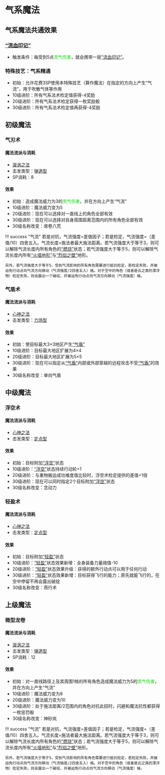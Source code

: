 # 气系魔法

## 气系魔法共通效果

### <a href="../../../status/mark/#流血印记" target="_blank">“流血印记”</a>

* 触发条件：每受到5点<font color="#00dd00">灵气伤害</font>，就会携带一层<a href="../../../status/mark/#流血印记" target="_blank">“流血印记”</a>。

### 特殊技艺：气系精通

* 初始：允许花费3SP使用本特殊技艺（算作魔法）在指定的方向上产生“气流”，用于吹散气体等作用
* 10级进阶：所有气系法术检定值获得-4奖励
* 20级进阶：所有气系法术检定获得一枚奖励骰
* 30级进阶：所有气系法术检定值再获得-4奖励

## 初级魔法

### 气刃术

#### 魔法流派与消耗

* <a href="/rules/V4.x rules/8·magic/#旋涡之法" target="_blank">漩涡之法</a>
* 击发类型：<a href="/rules/V4.x rules/8·magic/#魔法的击发类型" target="_blank">弹道型</a>
* SP消耗：8

#### 效果

* 初始：造成魔法威力为3的<font color="#00dd00">灵气伤害</font>，并在方向上产生“气流”
* 10级进阶：魔法威力变为5
* 20级进阶：现在可以选择对一直线上的角色全部有效
* 30级进阶：现在可以选择对自身周围距离范围内的所有角色全部有效
* 30级名称改变：席卷八荒

!!! success "气流"
    若是对抗，气流强度=差值因子；若是检定，气流强度=（差值/10）四舍五入。气流长度=施法者最大施法距离。若气流强度大于等于3，则可以解除气流长度内所有角色的<a href="../../../status/normal/#燃烧" target="_blank">“燃烧”</a>状态；若气流强度大于等于5，则可以解除气流长度内所有<a href="../../../status/terrain/#火墙地形" target="_blank">“火墙地形”</a>与<a href="../../../status/terrain/#烈焰之壁" target="_blank">“烈焰之壁”</a>地形。

    另外，若气流强度大于等于5，受到气流影响的所有角色需要进行抵抗检定，若检定失败，并被迫免行动点向气流方向移动（气流强度/2四舍五入）格。对于空中的角色（或者是云之类的漂浮物）检定失败，则会露出一个破绽，并被迫免行动点向气流方向移动（气流强度）格。

### 气盾术

#### 魔法流派与消耗

* <a href="/rules/V4.x rules/8·magic/#心神之法" target="_blank">心神之法</a>
* 击发类型：<a href="/rules/V4.x rules/8·magic/#魔法的击发类型" target="_blank">力场型</a>

#### 效果

* 初始：使目标最大3×3地区产生<a href="../../../status/terrain/#气盾" target="_blank">“气盾”</a>
* 10级进阶：目标最大地区扩展为4×4
* 20级进阶：目标最大地区扩展为5×5
* 30级进阶：现在可以指定从<a href="../../../status/terrain/#气盾" target="_blank">“气盾”</a>内部或外部穿越的远程攻击不受<a href="../../../status/terrain/#气盾" target="_blank">“气盾”</a>的效果
* 30级名称改变：单向气盾

## 中级魔法

### 浮空术

#### 魔法流派与消耗

* <a href="/rules/V4.x rules/8·magic/#心神之法" target="_blank">心神之法</a>
* 击发类型：<a href="/rules/V4.x rules/8·magic/#魔法的击发类型" target="_blank">定点型</a>

#### 效果

* 初始：目标附加<a href="../../../status/normal/#浮空" target="_blank">“浮空”</a>状态
* 10级进阶：<a href="../../../status/normal/#浮空" target="_blank">“浮空”</a>状态持续行动轮+1
* 20级进阶：与重物搬运成功难度值比较时，浮空术检定提供的差值+1倍
* 30级进阶：现在可以同时指定2个目标附加<a href="../../../status/normal/#浮空" target="_blank">“浮空”</a>状态
* 30级名称改变：念动力

### 轻盈术

#### 魔法流派与消耗

* <a href="/rules/V4.x rules/8·magic/#心神之法" target="_blank">心神之法</a>
* 击发类型：<a href="/rules/V4.x rules/8·magic/#魔法的击发类型" target="_blank">定点型</a>

#### 效果

* 初始：目标附加<a href="../../../status/normal/#轻盈" target="_blank">“轻盈”</a>状态
* 10级进阶：<a href="../../../status/normal/#轻盈" target="_blank">“轻盈”</a>状态效果新增：全身装备力量阈值-10
* 20级进阶：<a href="../../../status/normal/#轻盈" target="_blank">“轻盈”</a>状态效果升级：获得的额外行动点可以用于任何行动
* 30级进阶：<a href="../../../status/normal/#轻盈" target="_blank">“轻盈”</a>状态效果新增：目标获得飞行的能力；原先就能飞行的，在空中停留不再会露出破绽
* 30级名称改变：燕行术

## 上级魔法

### 微型龙卷

#### 魔法流派与消耗

* <a href="/rules/V4.x rules/8·magic/#旋涡之法" target="_blank">漩涡之法</a>
* 击发类型：<a href="/rules/V4.x rules/8·magic/#魔法的击发类型" target="_blank">弹道型</a>
* SP消耗：12

#### 效果

* 初始：对一直线路径上及其周围1格的所有角色造成魔法威力为5的<font color="#00dd00">灵气伤害</font>，并在方向上产生“气流”
* 10级进阶：魔法威力变为8
* 20级进阶：魔法威力变为10
* 30级进阶：处于施法距离/2范围内的角色对抗此招时，闪避和魔法抗性都获得一枚惩罚骰
* 30级名称改变：神砂岚

!!! success "气流"
    若是对抗，气流强度=差值因子；若是检定，气流强度=（差值/10）四舍五入。气流长度=施法者最大施法距离。若气流强度大于等于3，则可以解除气流长度内所有角色的<a href="../../../status/normal/#燃烧" target="_blank">“燃烧”</a>状态；若气流强度大于等于5，则可以解除气流长度内所有<a href="../../../status/terrain/#火墙地形" target="_blank">“火墙地形”</a>与<a href="../../../status/terrain/#烈焰之壁" target="_blank">“烈焰之壁”</a>地形。

    另外，若气流强度大于等于5，受到气流影响的所有角色需要进行抵抗检定，若检定失败，并被迫免行动点向气流方向移动（气流强度/2四舍五入）格。对于空中的角色（或者是云之类的漂浮物）检定失败，则会露出一个破绽，并被迫免行动点向气流方向移动（气流强度）格。